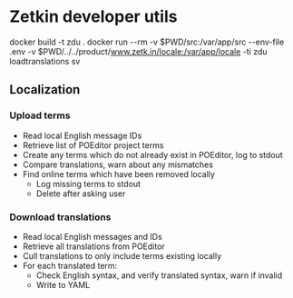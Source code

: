 # Zetkin developer utils

docker build -t zdu .
docker run --rm -v $PWD/src:/var/app/src --env-file .env -v $PWD/../../product/www.zetk.in/locale:/var/app/locale -ti zdu loadtranslations sv

## Localization

### Upload terms

* Read local English message IDs
* Retrieve list of POEditor project terms
* Create any terms which do not already exist in POEditor, log to stdout
* Compare translations, warn about any mismatches
* Find online terms which have been removed locally
  * Log missing terms to stdout
  * Delete after asking user

### Download translations

* Read local English messages and IDs
* Retrieve all translations from POEditor
* Cull translations to only include terms existing locally
* For each translated term:
    * Check English syntax, and verify translated syntax, warn if invalid
    * Write to YAML
